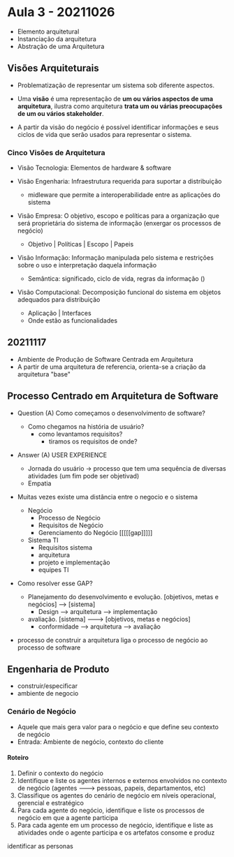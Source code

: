 
# Aula 3 - 20211026

- Elemento arquitetural
- Instanciação da arquitetura
- Abstração de uma Arquitetura

## Visões Arquiteturais
- Problematização de representar um sistema sob diferente aspectos.
- Uma **visão** é uma representação de **um ou vários aspectos de uma arquitetura**, ilustra como arquitetura **trata um ou várias preocupações de um ou vários stakeholder**.

- A partir da visão do negócio é possível identificar informações e seus ciclos de vida que serão usados para representar o sistema.

### Cinco Visões de Arquitetura
- Visão Tecnologia: Elementos de hardware & software

- Visão Engenharia: Infraestrutura requerida para suportar a distribuição
    - midleware que permite a interoperabilidade entre as aplicações do sistema

- Visão Empresa: O objetivo, escopo e políticas para a organização que será proprietária do sistema de informação (enxergar os processos de negócio)
    - Objetivo | Políticas | Escopo | Papeis

- Visão Informação: Informação manipulada pelo sistema e restrições sobre o uso e interpretação daquela informação
    - Semântica: significado, ciclo de vida, regras da informação ()

- Visão Computacional: Decomposição funcional do sistema em objetos adequados para distribuição
    - Aplicação | Interfaces
    - Onde estão as funcionalidades

## 20211117
- Ambiente de Produção de Software Centrada em Arquitetura
- A partir de uma arquitetura de referencia, orienta-se a criação da arquitetura "base"

## Processo Centrado em Arquitetura de Software
- Question (A) Como começamos o desenvolvimento de software?
    - Como chegamos na história de usuário?
        - como levantamos requisitos? 
            - tiramos os requisitos de onde?
- Answer (A) USER EXPERIENCE
    - Jornada do usuário -> processo que tem uma sequência de diversas atividades (um fim pode ser objetivad)
    - Empatia

- Muitas vezes existe uma distância entre o negocio e o sistema
    - Negócio
        - Processo de Negócio
        - Requisitos de Negócio
        - Gerenciamento do Negócio
        [[[[[gap]]]]]
    - Sistema TI
        - Requisitos sistema
        - arquitetura
        - projeto e implementação
        - equipes TI

- Como resolver esse GAP?
    - Planejamento do desenvolvimento e evolução. [objetivos, metas e negócios] --> [sistema]
        - Design --> arquitetura --> implementação    
    - avaliação.  [sistema] ---> [objetivos, metas e negócios]
        - conformidade --> arquitetura --> avaliação



- processo de construir a arquitetura liga o processo de negócio ao processo de software

## Engenharia de Produto
- construir/especificar 
- ambiente de negocio

### Cenário de Negócio
- Aquele que mais gera valor para o negócio e que define seu contexto de negócio
- Entrada: Ambiente de negócio, contexto do cliente

#### Roteiro
1. Definir o contexto do negócio
2. Identifique e liste os agentes internos e externos envolvidos no contexto de negócio (agentes ---> pessoas, papeis, departamentos, etc)
3. Classifique os agentes do cenário de negócio em níveis operacional, gerencial e estratégico
4. Para cada agente do negócio, identifique e liste os processos de negócio em que a agente participa
5. Para cada agente em um processo de negócio, identifique e liste as atividades onde o agente participa e os artefatos consome e produz


identificar as personas 
